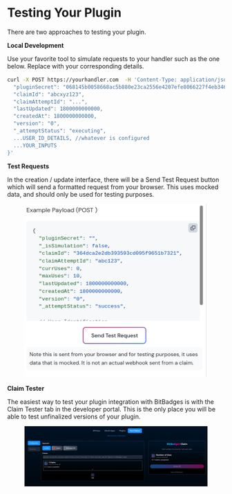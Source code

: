 # Testing Your Plugin

There are two approaches to testing your plugin.

**Local Development**

Use your favorite tool to simulate requests to your handler such as the one below. Replace with your corresponding details.

```bash
curl -X POST https://yourhandler.com  -H 'Content-Type: application/json' -d '{
  "pluginSecret": "068145b0058668ac5b880e23ca2556e4207efe8066227f4eb3466a6b0d16daa4",
  "claimId": "abcxyz123",
  "claimAttemptId": "...",
  "lastUpdated": 1800000000000,
  "createdAt": 1800000000000,
  "version": "0",
  "_attemptStatus": "executing",
  ...USER_ID_DETAILS, //whatever is configured
  ...YOUR_INPUTS
}'
```

**Test Requests**

In the creation / update interface, there will be a Send Test Request button which will send a formatted request from your browser. This uses mocked data, and should only be used for testing purposes.

<figure><img src="../../../../.gitbook/assets/image (147).png" alt=""><figcaption></figcaption></figure>

**Claim Tester**

The easiest way to test your plugin integration with BitBadges is with the Claim Tester tab in the developer portal. This is the only place you will be able to test unfinalized versions of your plugin.

<figure><img src="../../../../.gitbook/assets/image (8) (1) (1).png" alt=""><figcaption></figcaption></figure>
